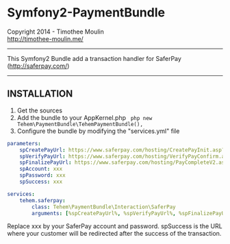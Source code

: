 Symfony2-PaymentBundle
======================

Copyright 2014 - Timothee Moulin  
http://timothee-moulin.me/  

---
This Symfony2 Bundle add a transaction handler for SaferPay (http://saferpay.com/)  

---
INSTALLATION
---
1. Get the sources
2. Add the bundle to your AppKernel.php
``` php new Tehem\PaymentBundle\TehemPaymentBundle(),```
3. Configure the bundle by modifying the "services.yml" file
``` yaml
parameters:
    spCreatePayUrl: https://www.saferpay.com/hosting/CreatePayInit.asp?
    spVerifyPayUrl: https://www.saferpay.com/hosting/VerifyPayConfirm.asp?
    spFinalizePayUrl: https://www.saferpay.com/hosting/PayCompleteV2.asp?
    spAccount: xxx
    spPassword: xxx
    spSuccess: xxx

services:
    tehem.saferpay:
        class: Tehem\PaymentBundle\Interaction\SaferPay
        arguments: [%spCreatePayUrl%, %spVerifyPayUrl%, %spFinalizePayUrl%, %spAccount%, %spPassword%, %spSuccess%]
```
Replace xxx by your SaferPay account and password.
spSuccess is the URL where your customer will be redirected after the success of the transaction.